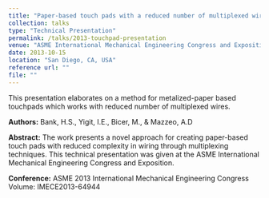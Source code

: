 ```yaml
---
title: "Paper-based touch pads with a reduced number of multiplexed wires"
collection: talks
type: "Technical Presentation"
permalink: /talks/2013-touchpad-presentation
venue: "ASME International Mechanical Engineering Congress and Exposition (IMECE)"
date: 2013-10-15
location: "San Diego, CA, USA"
reference url: ""
file: ""
---
```


This presentation elaborates on a method for metalized-paper based touchpads which works with reduced number of multiplexed wires.

**Authors:** Bank, H.S., Yigit, I.E., Bicer, M., & Mazzeo, A.D

**Abstract:** The work presents a novel approach for creating paper-based touch pads with reduced complexity in wiring through multiplexing techniques. This technical presentation was given at the ASME International Mechanical Engineering Congress and Exposition.

**Conference:** ASME 2013 International Mechanical Engineering Congress Volume: IMECE2013-64944